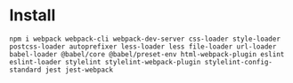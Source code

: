 # Install
`npm i webpack webpack-cli webpack-dev-server css-loader style-loader postcss-loader autoprefixer less-loader less file-loader url-loader babel-loader @babel/core @babel/preset-env html-webpack-plugin eslint eslint-loader stylelint stylelint-webpack-plugin stylelint-config-standard jest jest-webpack`
